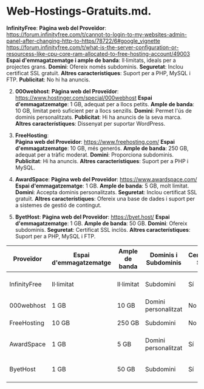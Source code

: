 # Web-Hostings-Gratuits.md.

 **InfinityFree**:
   **Pàgina web del Proveïdor**: 
   https://forum.infinityfree.com/t/cannot-to-login-to-my-websites-admin-panel-after-changing-http-to-https/78722/6#google_vignette
   https://forum.infinityfree.com/t/what-is-the-server-configuration-or-resourcess-like-cpu-core-ram-allocated-to-free-hosting-account/49003
   **Espai d'emmagatzematge i ample de banda**: Il·limitats, ideals per a projectes grans.
   **Domini**: Ofereix només subdominis.
   **Seguretat**: Inclou certificat SSL gratuït.
   **Altres característiques**: Suport per a PHP, MySQL i FTP.
   **Publicitat**: No hi ha anuncis.

2. **000webhost**:
   **Pàgina web del Proveïdor**:
   https://www.hostinger.com/special/000webhost
   **Espai d'emmagatzematge**: 1 GB, adequat per a llocs petits.
   **Ample de banda**: 10 GB, limitat però suficient per a llocs senzills.
   **Domini**: Permet l'ús de dominis personalitzats.
   **Publicitat**: Hi ha anuncis de la seva marca.
   **Altres característiques**: Dissenyat per suportar WordPress.

3. **FreeHosting**:   
   **Pàgina web del Proveïdor**:
   https://www.freehosting.com/
   **Espai d'emmagatzematge**: 10 GB, més generós.
   **Ample de banda**: 250 GB, adequat per a tràfic moderat.
   **Domini**: Proporciona subdominis.
   **Publicitat**: Hi ha anuncis.
   **Altres característiques**: Suport per a PHP i MySQL.

4. **AwardSpace**:
   **Pàgina web del Proveïdor**:
   https://www.awardspace.com/
   **Espai d'emmagatzematge**: 1 GB.
   **Ample de banda**: 5 GB, molt limitat.
   **Domini**: Accepta dominis personalitzats.
   **Seguretat**: Inclou certificat SSL gratuït.
   **Altres característiques**: Ofereix una base de dades i suport per a sistemes de gestió de contingut.

5. **ByetHost**:
   **Pàgina web del Proveïdor**:
   https://byet.host/
   **Espai d'emmagatzematge**: 1 GB.
   **Ample de banda**: 50 GB.
   **Domini**: Ofereix subdominis.
   **Seguretat**: Certificat SSL inclòs.
   **Altres característiques**: Suport per a PHP, MySQL i FTP.
   

| Proveïdor | Espai d'emmagatzematge | Ample de banda | Dominis i Subdominis | Certificat SSL | Publicitat | Altres Característiques |
|-------------------|------------------------|----------------|---------------------------|----------------|------------|---------------------------------------|
| InfinityFree | Il·limitat | Il·limitat | Subdomini | Sí | No | Suport per a PHP, MySQL, i FTP |
| 000webhost | 1 GB | 10 GB | Domini personalitzat | No | Sí | Suport per a WordPress |
| FreeHosting | 10 GB | 250 GB | Subdomini | No | Sí | Suport per a PHP, MySQL |
| AwardSpace | 1 GB | 5 GB | Domini personalitzat | Sí | No | 1 base de dades, suport per a CMS |
| ByetHost | 1 GB | 50 GB | Subdomini | Sí | No | Suport per a PHP, MySQL, i FTP |

